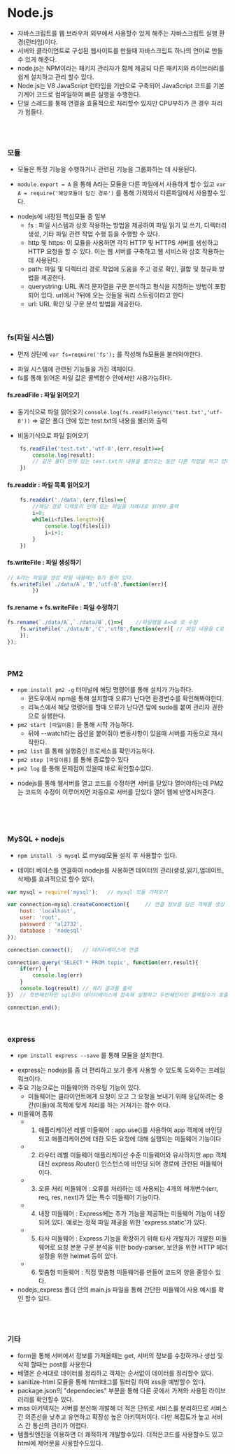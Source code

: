 # Node.js
- 자바스크립트를 웹 브라우저 외부에서 사용할수 있게 해주는 자바스크립트 실행 환경(런타임)이다.
- 서버와 클라이언트로 구성된 웹사이트를 만들때 자바스크립트 하나의 언어로 만들수 있게 해준다.
- node.js는 NPM이라는 패키지 관리자가 함께 제공되 다른 패키지와 라이브러리를 쉽게 설치하고 관리 할수 있다.
- Node.js는 V8 JavaScript 런타임을 기반으로 구축되어 JavaScript 코드를 기본 기계어 코드로 컴파일하여 빠른 실행을 수행한다.
- 단일 스레드를 통해 연결을 효율적으로 처리할수 있지만 CPU부하가 큰 경우 처리가 힘들다.

<br>
<br>

### 모듈
- 모듈은 특정 기능을 수행하거나 관련된 기능을 그룹화하는 데 사용된다. <br>
+ `module.export = A` 을 통해 A라는 모듈을 다른 파일에서 사용하게 할수 있고 `var A = require('해당모듈이 담긴 경로')` 를 통해 가져와서 다른파일에서 사용할수 있다.<br>
- nodejs에 내장된 핵심모듈 중 일부
    - fs : 파일 시스템과 상호 작용하는 방법을 제공하여 파일 읽기 및 쓰기, 디렉터리 생성, 기타 파일 관련 작업 수행 등을 수행할 수 있다.
    - http 및 https: 이 모듈을 사용하면 각각 HTTP 및 HTTPS 서버를 생성하고 HTTP 요청을 할 수 있다. 이는 웹 서버를 구축하고 웹 서비스와 상호 작용하는 데 사용된다.
    - path: 파일 및 디렉터리 경로 작업에 도움을 주고 경로 확인, 결합 및 정규화 방법을 제공한다.
    - querystring: URL 쿼리 문자열을 구문 분석하고 형식을 지정하는 방법이 포함되어 있다. url에서 ?뒤에 오는 것들을 쿼리 스트링이라고 한다
    - url: URL 확인 및 구문 분석 방법을 제공한다.
  
 <br>


### fs(파일 시스템)
+ 먼저 상단에 `var fs=require('fs');` 를 작성해 fs모듈을 불러와야한다. <br>
- 파일 시스템에 관련된 기능들을 가진 객체이다. <br>
- fs를 통해 읽어온 파일 값은 콜백함수 안에서만 사용가능하다. <br>

#### fs.readFile : 파일 읽어오기 
+ 동기식으로 파일 읽어오기 `console.log(fs.readFilesync('test.txt','utf-8'))` => 같은 폴더 안에 있는 test.txt의 내용을 불러와 출력 <br>
- 비동기식으로 파일 읽어오기 
``` javascript
    fs.readFile('test.txt','utf-8',(err,result)=>{
        console.log(result):  
        // 같은 폴더 안에 있는 test.txt의 내용을 불러오는 동안 다른 작업을 하고 있다가 다 되면 해당 함수 실행
    })
``` 


#### fs.readdir : 파일 목록 읽어오기
``` javascript
    fs.readdir('./data',(err,files)=>{
        //해당 경로 디렉토리 안에 있는 파일을 차례대로 읽어와 출력
        i=0;
        while(i<files.length>){ 
            console.log(files[i])   
            i=i+1;
        }
    })
``` 


#### fs.writeFile : 파일 생성하기
``` javascript
// A라는 파일을 생성 파일 내용에는 B가 들어 있다.
 fs.writeFile(`./data/A`,'B','utf-8',function(err){  
        })

``` 


#### fs.rename + fs.writeFile : 파일 수정하기
``` javascript
fs.rename(`./data/A`,`./data/B`,()=>{    //파일명을 A=>B 로 수정
    fs.writeFile('./data/B','C','utf8',function(err){ // 파일 내용을 C로 수정
    });
});
```
<br>

### PM2 
+ `npm install pm2 -g` 터미널에 해당 명령어를 통해 설치가 가능하다. <br>
    - 윈도우에서 npm을 통해 설치할때 오류가 난다면 환경변수를 확인해봐야한다. <br>
    - 리눅스에서 해당 명령어를 할때 오류가 난다면 앞에 sudo를 붙여 관리자 권한으로  실행한다. <br>
+ `pm2 start [파일이름]` 을 통해 시작 가능하다.  <br>
    - 뒤에 --watch라는 옵션을 붙어줘야 변동사항이 있을때 서버를 자동으로 재시작한다. <br>
+ `pm2 list` 를 통해 실행중인 프로세스를 확인가능하다. <br> 
+ `pm2 stop [파일이름]` 를 통해 종료할수 있다 <br>
+ `pm2 log` 를 통해 문제점이 있을때 바로 확인할수있다. <br>
- nodejs를 통해 웹서버를 열고 코드를 수정하면 서버를 닫았다 열어야하는데 PM2는 코드의 수정이 이루어지면 자동으로 서버를 닫았다 열어 웹에 반영시켜준다. <br>
<br>


<br>
<br>

### MySQL + nodejs
+ `npm install -S mysql` 로 mysql모듈 설치 후 사용할수 있다.
- 데이터 베이스를 연결하여 nodejs를 사용하면 데이터의 관리(생성,읽기,업데이트,삭제)를 효과적으로 할수 있다.

``` javascript
var mysql = require('mysql');   // mysql 모듈 가져오기

var connection=mysql.createConnection({     // 연결 정보를 담은 객체를 생성
    host: 'localhost',
    user: 'root',
    password : 'al2732',
    database : 'nodesql'
});

connection.connect();   // 데이터베이스에 연결

connection.query('SELECT * FROM topic', function(err,result){
    if(err) {
        console.log(err)
    }
    console.log(result) // 쿼리 결과를 출력
})  // 첫번째인자인 sql문이 데이터베이스에 접속해 실행하고 두번째인자인 콜백함수가 호출

connection.end();
```
<br>


### express
 + `npm install express --save` 를 통해 모듈을 설치한다. <br>
 - express는 nodejs를 좀 더 편리하고 보기 좋게 사용할 수 있도록 도와주는 프레임워크이다. <br>
 - 주요 기능으로는 미들웨어와 라우팅 기능이 있다. <br>
    - 미들웨어는 클라이언트에게 요청이 오고 그 요청을 보내기 위해 응답하려는 중간(미들)에 목적에 맞게 처리를 하는 거쳐가는 함수 이다. <br>
- 미들웨어 종류
    - 1. 애플리케이션 레벨 미들웨어 :  app.use()를 사용하여 app 객체에 바인딩되고 애플리케이션에 대한 모든 요청에 ​​대해 실행되는 미들웨어 기능이다
    - 2. 라우터 레벨 미들웨어 애플리케이션 수준 미들웨어와 유사하지만 app 객체 대신 express.Router() 인스턴스에 바인딩 되어 경로에 관련된 미들웨어이다.
    - 3. 오류 처리 미들웨어 : 오류를 처리하는 데 사용되는 4개의 매개변수(err, req, res, next)가 있는 특수 미들웨어 기능이다.
    - 4. 내장 미들웨어 : Express에는 추가 기능을 제공하는 미들웨어 기능이 내장되어 있다. 예로는 정적 파일 제공을 위한 'express.static'가 있다.
    - 5. 타사 미들웨어 : Express 기능을 확장하기 위해 타사 개발자가 개발한 미들웨어로  요청 본문 구문 분석을 위한 body-parser, 보안을 위한 HTTP 헤더 설정을 위한 helmet 등이 있다.
    - 6. 맞춤형 미들웨어 : 직접 맞춤형 미들웨어를 만들어 코드의 양을 줄일수 있다.
- nodejs_express 폴더 안의 main.js 파일을 통해 간단한 미들웨어 사용 예시를 확인 할수 있다.
<br>
<br>

### 기타
- form을 통해 서버에서 정보를 가져올때는 get, 서버의 정보를 수정하거나 생성 및 삭제 할때는 post를 사용한다 <br>
- 배열은 순서대로 데이터를 정리하고 객체는 순서없이 데이터를 정리할수 있다. <br>
- sanitize-html 모듈을 통해 html태그를 필터링 하여 xss을 예방할수 있다. <br>
- package.json의 "dependecies" 부분을 통해 다른 곳에서 가져와 사용된 라이브러리를 확인할수 있다. <br>
- msa 아키텍처는 서버를 분산해 개발해 더 적은 단위로 서비스를 분리하므로 서비스간 의존선을 낮추고 유연하고 확장성 높은 아키텍처이다. 다만 복잡도가 높고 서비스 간 통신의 관리가 어렵다. <br>
- 템플릿엔진을 이용하면 더 쾌적하게 개발할수있다. 더적은코드를 사용할수도 있고 html에 제어문을 사용할수도있다. <br>









